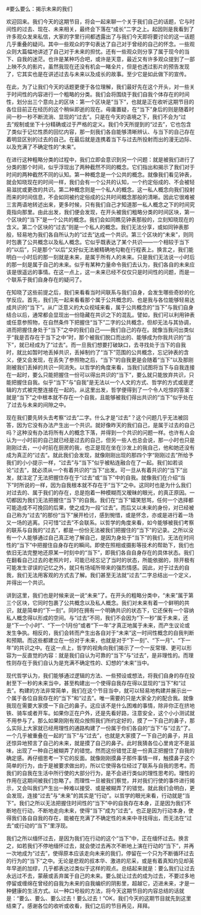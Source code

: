 #要么要么：揭示未来的我们

欢迎回来。我们今天的这期节目，将会一起来聊一个关于我们自己的话题，它与时间性的过去、现在、未来相关，最终会下落在“成长”二字之上。起因则是我看到了许多观众发来私信，大家的字里行间都透露出了与我们今天即将要讨论的这一话题几乎重叠的疑问。其中一些观众的字句表达了自己对于曾经的自己的怀念。一些观众则大篇幅地讲述了自己对于未来的担忧。还有一些观众则分享了属于现今的当下、自我的迷茫。也许是某种巧合吧，或许是天意，最近又有许多观众提到了一部上映不久的影片。虽然我现在还没有机会一睹全片，但是也透过影片的预告发现了，它其实也是在讲述过去与未来以及成长的故事。至少它是如此做下的宣传。

在此，为了让我们今天的话题更便于各位理解，我们最好先在这个开头，对一些关于时间性的内容进行一个粗略的分类。我们会将围绕于我们自我个体存在的时间性，划分出三个意向上的区块：第一个区块是“当下”，也就是正在收听这期节目的各位目前正在经历的这个稍纵即逝的现在。毋庸置疑，在“当下”身后的则是随着时间一秒一秒不断流淌、显现的“过去”。只是在今天的语境之下，我们不会为“过去”规制或坐下十分精确或过于严格的定义。我们今天所提到的“过去”，它也包含了类似于记忆性质的回忆内容，那一刻我们各自能够清晰辨认、与当下的自己存在着明显区别的过去的自己。在最后就是连携着当下与过去所投射而出的漫无边际、以及充满了不确定性的“未来”。

在进行这种粗略分类的过程中，我们立即会意识到另一个问题：就是被我们进行了分类的那个时间，似乎浮现出了两种截然不同的概念。它们指出和揭示了我们对于时间的两种截然不同的认知。第一种概念是一个公共的概念。就像我们看见钟表，就会知晓现在的时间一样，我们会有一个公共的认知，一个约定俗成的、不会被轻易滋扰或更改的共识。第二种概念则是一个私人的概念。这一私人概念向我们投射而来的时间信息，不会如同被约定俗成的公共时间概念那般的清晰。因此它很难被三言两语地转述出来，更多时候，只有我们自己才知道那一私人概念之下的时间究竟指向那里。由此出发，我们便会发现，在开头被我们粗略分类的时间区块，第一个区块的“当下”是一个公共的概念。我们会如同瞧见钟表那般的，立刻知晓现在的含义。第二个区块的“过去”则是一个私人的概念。我们无法分享，或如同钟表那般，轻易地为我们各自所认为的“过去”达成一个共识。第三个区块的“未来”，则同时包裹了公共概念以及私人概念。它似乎既表达了某个共识——一个相较于当下的“以后”，只是那个“以后”又好似无法被精确地勾勒在行程表上。换言之，我们能明白一小时后的那一刻就是未来，是属于所有人的未来。只是我们无法说一小时后的那一刻是属于自己的未来。似乎有某种力量命令我们去认为，我们各自的未来应该是很遥远的事情。在这一点上，这一未来已经不仅仅只是时间性的问题，而是一个联系于我们自身存在的疑问了。

在知晓了这些前提之后，我们来看看当时间联系与我们自身，会发生哪些奇妙的化学反应。首先，我们先一起来看看那个属于公共概念的、也是我与各位能够轻易达成共识的“当下”。从广泛意义的大众视域来看，属于公共概念的“当下”与我们自身结合以后，通常都会显现出一份隐藏在共识之下的混乱。譬如，我们可以利用钟表或任意参照物，在自然条件下把握住“当下”二字的公共概念，但却无法与其协调，进而把握住身处于“当下”之中的我们自己——我们自己的存在。就像当我问出类似于“我是否存在于当下之中”时，那个被我们脱口而出的、能够成为你我共识的“当下”，就已经成为了“过去”。而一旦我们想要打破缺口，去寻找处于当下的自我时，就比如暂时地丢掉共识，丢掉制约了“当下”范围的公共概念，忘记钟表的含义，便又会发现，在丢失了参照物之后，“当下”的自我更是会随着“当下”以及那刚刚被我们丢掉的共识一同消失。以哲学的角度来看，当我们试图将当下与自我连接在一起时，要么只能把握住一份可以得出共识的“当下”，要么就只能放弃共识，只能把握住自我。似乎“当下”与“自我”是无法以一个人文的方式、哲学的方式或是逻辑的方式被完整连接在一起的。从这里出发，哲学便得到了一个令人吃惊的答案：就是“当下”之中根本就不存在一个自我，且能够被我们得出共识的“当下”似乎处在了过去与未来的间隙之中。

现在我们要先转头去考察“过去”二字。什么才是“过去”？这个问题几乎无法被回答，因为它没有办法产生出一个共识。就好像昨天的我们自己，是属于过去的自己吗？这种没有办法将所有人的概念下落，并得到一个共识的问题一样。也许有人会认为一小时前的自己就已经是过去的自己，但另一些人也总会说，那一小时也只是刚刚过去，一小时前在厨房的我，也正是现在坐在沙发上的我自己，他和她还没有成为真正的“过去”。就此我们会发现，就像刚刚出现的那四个字“刚刚过去”所给予我们的小小提示一样，“过去”与“当下”似乎被粘连融合在了一起。我们如若谈论“过去”，就必须从一个有着共识的“当下”出发。可一旦从有着共识的“当下”出发，就注定了无法把握住存在于“过去”或“当下”中的自我。就像我们在介绍“当下”时所说的一样，因为自我根本就不存在于“当下”之中。这同时也是为什么我们对过去的、属于我们的存在，总是抱着一种模糊而又暧昧的眼光，的真正原因。一切都因为我们无法把握住“当下”的自我。我们在“当下”嬉笑怒骂，任何一个选择都可能造成不可挽回的后果，使之成为一段“过去”。而后又以未来的身份，对已经被自己称为“过去”的那份“当下”展开检讨，感到惋惜，或是怀念，亦或是进行着一场又一场的逃离。只可惜“过去”不会联系。以哲学的角度来看，如今能够被我们考察的联系与自我的“过去”，都是一份份无法被我们把握住的“当下”的记录。之所以没有一个人能够通过自己真正地了解自己，是因为身处于“当下”的我们，无法在时间性的“当下”中把握住自身存在的瞬间。即使在照相或摄影等技术的帮助下，我们也依旧无法完整地还原某一时刻中的“当下”，即我们各自自身存在的具体状态。我们在翻看自己过去的老照片时，可能已经忘记了当时的状态，所能依据的，除开极有可能发生谬误的记忆之外，就只有场域所带来的强烈情感。因此，对于过去的自我，我们无法用客观的方式去了解。我们甚至无法就“过去”二字总结出一个定义，并得出一个共识。

讲到这里，我们也是时候来说一说“未来”了。在开头的粗略分类中，“未来”属于第三个区块，它同时包裹了公共概念以及私人概念。我们对未来有着一个鲜明的共识，就是简单的“下一刻”。同时在拥有一个明确共识的状态下，它还保有一个容纳私人概念得以形成的空间。与“过去”不同，我们不会因为“下一秒”属于未来，还是“下一个小时”、“下一个1月份”或者“下一年”才真正地属于未来，而产生议论或发生争执。相反的，我们会转而产生出各自对于“未来”这一时间性概念的自我判断和预期。而这些都建立在一份对于未来，也就是对于“下一刻”、“下一月”、“下一年”的共识之中。在这一点上，哲学的视角向我们揭示了一个一反常理、更可以形容为一反直觉的内容：就是我们自认为可靠的“当下”与“过去”，是非理性的。而理性则存在于我们自认为是充满不确定性的、幻想的“未来”当中。

现代哲学认为，我们能够通过逻辑的方法、一些预设或想法，将我们自身的存在投射至下一秒的未来当中，甚至构建出一个使得自我存在得以显现的“当下”和“过去”。构建的方法非常简单，我们在这个节目当中，就可以轻易地构建并展示出一个属于各位自我存在的“当下”和“过去”。唯一需要的只是大家全力的配合我。就像我现在需要大家摸一下自己的鼻子。这应该不是什么困难的事情，除非你正在挤地铁、骑车或者开车。如果你正在户外，还是先看好路，注意安全，这个小小测试就不用参与了。那么如果刚刚有观众按照我们所约定好的，摸了一下自己的鼻子，那么实际上大家就已经用理性的通路构建了一份属于你们各自的“当下”与“过去”了。一个几乎被重叠在一起的“当下”与“过去”，也就是大家摸了一下自己的鼻子，并且还惊异地预言了自己的未来，就是摸了自己的鼻子。此时我猜各位心里肯定不是滋味，出现了一种自己被糊弄了的错觉。然而这份错觉正是一份真正把握住了自我的确定感。再仔细思考一下它的反面。就像刚刚摸鼻子那件事情一样，触摸鼻子这个简单的行为，由于是被要求做出的，所以它使得各位经过了联系与自我的思考。而我们的自我在生活中所行使的大部分行为，是不会进行类似的理性思考的。理性的作用在这期间被我们忽略了。而理性一旦被我们察觉，并对我们行使的事件进行揭示，又会叫我们产生出一种难以接受、或是被糊弄了的错觉。就此我们会明白，更会发现，连接“过去”与“未来”的其实是“行动”。以哲学的眼光来看，行动就是“当下”。我们之所以无法把握住时间性的“当下”中的自我存在本身，正是因为我们不断地在行动，不断地走向未来，使得“当下”成为“过去”。也正是因为行动本身，使得我们各自自我的存在，能被在充满了不确定性的未来中寻找得出，而无法在“过去”或行动的“当下”里浮现。

我们之所以缅怀过去，是因为我们在行动的这个“当下”中，正在缅怀过去。换言之，如若我们不停地缅怀过去，就会使过去再次不断地上演在行动的“当下”，并再一次地成为“过去”，使得原本应该走向未来的我们，停留在一个只为不断循环过去的行为的“当下”之中。无论是悲观的叔本华、激进的尼采，或是有着真知灼见却英年早逝的加缪，几乎都表达过类似于这样的观点。总结起来就是：要么我们让过去永远过不去，蒙蔽或丢弃属于自己的未来。要么就让过去的成为过去，不要过多地停留或缠绵在曾经的自我为未来的自我编织的阴影里，超越它，迈进未来，才是一种健康的生活方式。以一种口号般的方法，将今天这期节目的内容总结的话就是：“要么、要么、要么过去！要么过去！”OK，我们今天的这期节目就先到这里结束了。感谢各位的收听或收看，我们之后的节目再见，拜拜。